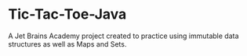 # Tic-Tac-Toe-Java
A Jet Brains Academy project created to practice using immutable data structures as well as Maps and Sets.

